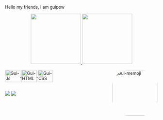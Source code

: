 Hello my friends, I am guipow

<div align="center">
  <a href="https://beacons.ai/guipow">
  <img height="165em" src="https://github-readme-stats.vercel.app/api?username=Guipow&show_icons=true&theme=dark&include_all_commits=true&count_private=true"/>
  <img height="165em" src="https://github-readme-stats.vercel.app/api/top-langs/?username=Guipow&layout=compact&langs_count=7&theme=dark"/>
</div>

<div style="display: inline_block"><br>
  <img align="center" alt="Gui-Js" height="40" width="50" src="https://cdn.jsdelivr.net/gh/devicons/devicon/icons/javascript/javascript-original.svg">
  <img align="center" alt="Gui-HTML" height="40" width="50" src="https://cdn.jsdelivr.net/gh/devicons/devicon/icons/html5/html5-original.svg">
  <img align="center" alt="Gui-CSS" height="40" width="50" src="https://cdn.jsdelivr.net/gh/devicons/devicon/icons/css3/css3-original.svg">
  <img align="right" alt="Gui-memoji" height="150" style="border-radius:50px;" src="https://scontent-gru2-2.xx.fbcdn.net/v/t1.15752-9/271793652_892859741336361_2933973842158082655_n.jpg?_nc_cat=111&ccb=1-5&_nc_sid=ae9488&_nc_eui2=AeFpN6UuaQ79GLX0k8U7rwHnKHtDSULmF5goe0NJQuYXmH0WoeGyDL5ijTdp0CMHTOe9e8Uz852RCfLd5VopMv3l&_nc_ohc=HnH3vXlR3SEAX-mSOe5&_nc_ht=scontent-gru2-2.xx&oh=03_AVLdhBQxSp9LLcKWwPxQqBCUxWWshm13dt5OmFMk2AH_pA&oe=6210C2A5">
</div>

##

<div> 
  <a href="https://www.instagram.com/guipow1/" target="_blank"><img src="https://img.shields.io/badge/-Instagram-%23E4405F?style=for-the-badge&logo=instagram&logoColor=white" target="_blank"></a>
  <a href="https://www.linkedin.com/in/guipow/" target="_blank"><img src="https://img.shields.io/badge/-LinkedIn-%230077B5?style=for-the-badge&logo=linkedin&logoColor=white" target="_blank"></a> 
</div>
